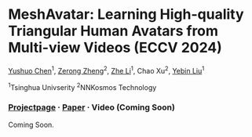 # MeshAvatar: Learning High-quality Triangular Human Avatars from Multi-view Videos (ECCV 2024)

[Yushuo Chen]()<sup>1</sup>, [Zerong Zheng](https://zhengzerong.github.io/)<sup>2</sup>, [Zhe Li](https://lizhe00.github.io/)<sup>1</sup>, Chao Xu<sup>2</sup>, [Yebin Liu](https://www.liuyebin.com)<sup>1</sup>

<sup>1</sup>Tsinghua Univserity <sup>2</sup>NNKosmos Technology

### [Projectpage](https://shad0wta9.github.io/meshavatar-page/) · [Paper](https://arxiv.org/pdf/2407.08414) · Video (Coming Soon)

Coming Soon.
